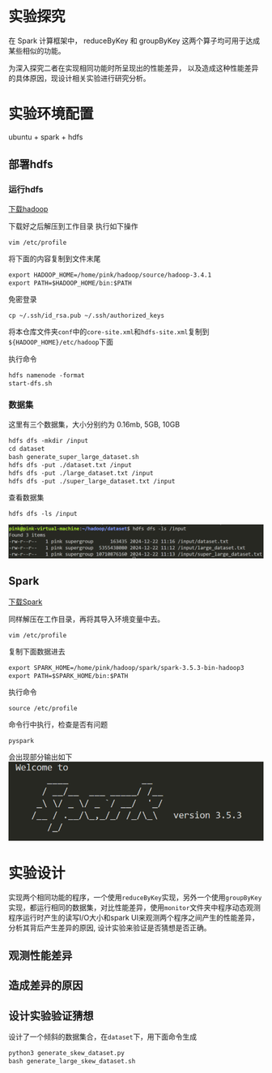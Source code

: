 # 实验探究
在 Spark 计算框架中，
reduceByKey 和 groupByKey 这两个算子均可用于达成某些相似的功能。

为深入探究二者在实现相同功能时所呈现出的性能差异，
以及造成这种性能差异的具体原因，现设计相关实验进行研究分析。
# 实验环境配置
ubuntu + spark + hdfs

## 部署hdfs
### 运行hdfs
[下载hadoop](https://hadoop.apache.org/releases.html)

下载好之后解压到工作目录
执行如下操作
```
vim /etc/profile
```

将下面的内容复制到文件末尾
```
export HADOOP_HOME=/home/pink/hadoop/source/hadoop-3.4.1
export PATH=$HADOOP_HOME/bin:$PATH
```

免密登录
```
cp ~/.ssh/id_rsa.pub ~/.ssh/authorized_keys 
```

将本仓库文件夹`conf`中的`core-site.xml`和`hdfs-site.xml`复制到`${HADOOP_HOME}/etc/hadoop`下面

执行命令
```
hdfs namenode -format
start-dfs.sh
```

### 数据集
这里有三个数据集，大小分别约为 0.16mb, 5GB, 10GB
```
hdfs dfs -mkdir /input
cd dataset
bash generate_super_large_dataset.sh
hdfs dfs -put ./dataset.txt /input
hdfs dfs -put ./large_dataset.txt /input
hdfs dfs -put ./super_large_dataset.txt /input
```
查看数据集
```
hdfs dfs -ls /input
```
![](imgs/dataset.png)

## Spark
[下载Spark](https://spark.apache.org/downloads.html)

同样解压在工作目录，再将其导入环境变量中去。
```
vim /etc/profile
```
复制下面数据进去
```
export SPARK_HOME=/home/pink/hadoop/spark/spark-3.5.3-bin-hadoop3
export PATH=$SPARK_HOME/bin:$PATH
```

执行命令
```
source /etc/profile
```
命令行中执行，检查是否有问题
```
pyspark
```
会出现部分输出如下
![](imgs/pyspark.png)
# 实验设计
实现两个相同功能的程序，一个使用`reduceByKey`实现，另外一个使用`groupByKey`实现，都运行相同的数据集，对比性能差异，使用`monitor`文件夹中程序动态观测程序运行时产生的读写I/O大小和spark UI来观测两个程序之间产生的性能差异，分析其背后产生差异的原因, 设计实验来验证是否猜想是否正确。

## 观测性能差异


## 造成差异的原因


## 设计实验验证猜想
设计了一个倾斜的数据集合，在`dataset`下，用下面命令生成
```
python3 generate_skew_dataset.py
bash generate_large_skew_dataset.sh
```